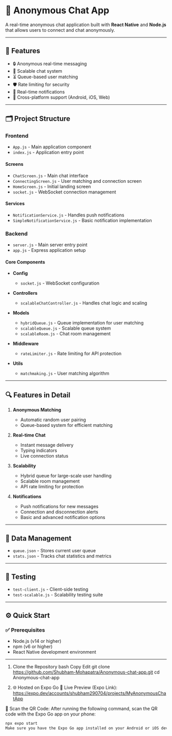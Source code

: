 # 📱 Anonymous Chat App

A real-time anonymous chat application built with **React Native** and **Node.js** that allows users to connect and chat anonymously.

---

## 🚀 Features

- 🔒 Anonymous real-time messaging  
- 📶 Scalable chat system  
- ⏳ Queue-based user matching  
- 🛡️ Rate limiting for security  
- 🔔 Real-time notifications  
- 📱 Cross-platform support (Android, iOS, Web)  

---

## 🗂️ Project Structure

### Frontend

- `App.js` - Main application component  
- `index.js` - Application entry point  

#### Screens
- `ChatScreen.js` - Main chat interface  
- `ConnectingScreen.js` - User matching and connection screen  
- `HomeScreen.js` - Initial landing screen  
- `socket.js` - WebSocket connection management  

#### Services
- `NotificationService.js` - Handles push notifications  
- `SimpleNotificationService.js` - Basic notification implementation  

### Backend

- `server.js` - Main server entry point  
- `app.js` - Express application setup  

#### Core Components

- **Config**
  - `socket.js` - WebSocket configuration  

- **Controllers**
  - `scalableChatController.js` - Handles chat logic and scaling  

- **Models**
  - `hybridQueue.js` - Queue implementation for user matching  
  - `scalableQueue.js` - Scalable queue system  
  - `scalableRoom.js` - Chat room management  

- **Middleware**
  - `rateLimiter.js` - Rate limiting for API protection  

- **Utils**
  - `matchmaking.js` - User matching algorithm  

---

## 🔍 Features in Detail

1. **Anonymous Matching**  
   - Automatic random user pairing  
   - Queue-based system for efficient matching  

2. **Real-time Chat**  
   - Instant message delivery  
   - Typing indicators  
   - Live connection status  

3. **Scalability**  
   - Hybrid queue for large-scale user handling  
   - Scalable room management  
   - API rate limiting for protection  

4. **Notifications**  
   - Push notifications for new messages  
   - Connection and disconnection alerts  
   - Basic and advanced notification options  

---

## 🧩 Data Management

- `queue.json` - Stores current user queue  
- `stats.json` - Tracks chat statistics and metrics  

---

## 🧪 Testing

- `test-client.js` - Client-side testing  
- `test-scalable.js` - Scalability testing suite  

---

## ⚙️ Quick Start

### ✅ Prerequisites

- Node.js (v14 or higher)  
- npm (v6 or higher)  
- React Native development environment  

---

1. Clone the Repository
bash
Copy
Edit
git clone https://github.com/Shubham-Mohapatra/Anonymous-chat-app.git
cd Anonymous-chat-app

3. 🌐 Hosted on Expo Go
🧪 Live Preview (Expo Link):
https://expo.dev/accounts/shubham290704/projects/MyAnonymousChatApp

📱 Scan the QR Code:
After running the following command, scan the QR code with the Expo Go app on your phone:

```bash
npx expo start
Make sure you have the Expo Go app installed on your Android or iOS device.
